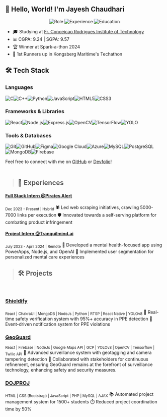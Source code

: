 ## 👋 Hello, World! I'm Jayesh Chaudhari
<div align="center">
  <img src="https://img.shields.io/badge/Role-Full%20Stack%20Developer-brightgreen" alt="Role"/>
  <img src="https://img.shields.io/badge/Experience-Intern%20%26%20Projects-blue" alt="Experience"/>
  <img src="https://img.shields.io/badge/Education-B.E.%20Computer%20Science-orange" alt="Education"/>
</div>


- 🎓 Studying at [Fr. Conceicao Rodrigues Institute of Technology](https://fcrit.ac.in)
- 📊 CGPA: 9.24 | SGPA: 9.57
- 🏆 Winner at Spark-a-thon 2024
- 🥈 1st Runners up in Kongsberg Maritime's Techathon

## 🛠️ Tech Stack

### Languages
![C](https://img.shields.io/badge/-C-A8B9CC?style=flat-square&logo=c&logoColor=white)![C++](https://img.shields.io/badge/-C++-00599C?style=flat-square&logo=c%2B%2B&logoColor=white)![Python](https://img.shields.io/badge/-Python-3776AB?style=flat-square&logo=python&logoColor=white)![JavaScript](https://img.shields.io/badge/-JavaScript-F7DF1E?style=flat-square&logo=javascript&logoColor=black)![HTML5](https://img.shields.io/badge/-HTML5-E34F26?style=flat-square&logo=html5&logoColor=white)![CSS3](https://img.shields.io/badge/-CSS3-1572B6?style=flat-square&logo=css3&logoColor=white)

### Frameworks & Libraries
![React](https://img.shields.io/badge/-React-61DAFB?style=flat-square&logo=react&logoColor=black)![Node.js](https://img.shields.io/badge/-Node.js-339933?style=flat-square&logo=node.js&logoColor=white)![Express.js](https://img.shields.io/badge/-Express%20.js-000000?style=flat-square&logo=express&logoColor=white)![OpenCV](https://img.shields.io/badge/-OpenCV-5C3EE8?style=flat-square&logo=opencv&logoColor=white)![TensorFlow](https://img.shields.io/badge/-TensorFlow-FF6F00?style=flat-square&logo=tensorflow&logoColor=white)![YOLO](https://img.shields.io/badge/-YOLO-00FFFF?style=flat-square&logo=yolo&logoColor=black)

### Tools & Databases
![Git](https://img.shields.io/badge/-Git-F05032?style=flat-square&logo=git&logoColor=white)![GitHub](https://img.shields.io/badge/-GitHub-181717?style=flat-square&logo=github&logoColor=white)![Figma](https://img.shields.io/badge/-Figma-F24E1E?style=flat-square&logo=figma&logoColor=white)![Google Cloud](https://img.shields.io/badge/-Google%20Cloud-4285F4?style=flat-square&logo=google-cloud&logoColor=white)![Azure](https://img.shields.io/badge/-Azure-0078D4?style=flat-square&logo=azure-devops&logoColor=white)![MySQL](https://img.shields.io/badge/-MySQL-4479A1?style=flat-square&logo=mysql&logoColor=white)![PostgreSQL](https://img.shields.io/badge/-PostgreSQL-336791?style=flat-square&logo=postgresql&logoColor=white)![MongoDB](https://img.shields.io/badge/-MongoDB-47A248?style=flat-square&logo=mongodb&logoColor=white)![Firebase](https://img.shields.io/badge/-Firebase-FFCA28?style=flat-square&logo=firebase&logoColor=black)

Feel free to connect with me on [GitHub](https://github.com/jayesnc2512) or [Devfolio](https://devfolio.co/@jnc)!
<br><br>
> ## 💼 Experiences

#### [Full Stack Intern @Pirates Alert](https://piratesalert.com)
<sub>Dec 2023 - Present | Hybrid</sub>
🕷️ Led web scraping initiatives, crawling 5000-7000 links per execution
🛡️ Innovated towards a self-serving platform for combating product infringement


#### [Project Intern @Tranquilmind.ai](https://tranquilmind.ai)
<sub>July 2023 - April 2024 | Remote</sub>
🧠 Developed a mental health-focused app using PowerApps, Node.js, and OpenAI
👥 Implemented user segmentation for personalized mental care experiences
<br>

> ## 🛠️ Projects
<br>

### [Shieldify](https://github.com/jayesnc2512/HSE_Shieldify)
<sub>React | ChakraUI | MongoDB | NodeJs | Python | RTSP | React Native | YOLOv8</sub>
🦺 Real-time safety verification system with 95%+ accuracy in PPE detection
🚨 Event-driven notification system for PPE violations

### [GeoGuard](https://github.com/jayesnc2512/GeoGuard)
<sub>React | Firebase | NodeJs | Google Maps API | GCP | YOLOv8 | OpenCV | Tensorflow | Twilio API</sub>
🎥 Advanced surveillance system with geotagging and camera tampering detection
📍 Collaborated with stakeholders for continuous refinement, ensuring GeoGuard remains at the forefront of surveillance technology, enhancing safety and security measures.

### [DOJPROJ](https://github.com/jayesnc2512/Project-Management-System)
<sub>HTML | CSS (Bootstrap) | JavaScript | PHP | MySQL | AJAX</sub>
📚 Automated project management system for 1500+ students
⏱️ Reduced project coordination time by 50%
